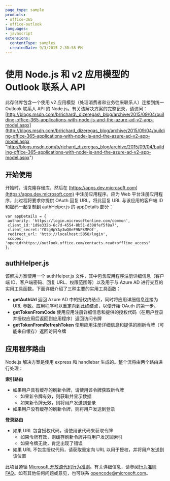 ```yaml
---
page_type: sample
products:
- office-365
- office-outlook
languages:
- javascript
extensions:
  contentType: samples
  createdDate: 9/3/2015 2:30:58 PM
---
```

# 使用 Node.js 和 v2 应用模型的 Outlook 联系人 API

此存储库包含一个使用 v2 应用模型（处理消费者和业务往来联系人）连接到统一 Outlook 联系人 API 的 Node.js。有关该解决方案的完整记录，请访问：[http://blogs.msdn.com/b/richard\_dizeregas\_blog/archive/2015/09/04/building-office-365-applications-with-node-js-and-the-azure-ad-v2-app-model.aspx](http://blogs.msdn.com/b/richard_dizeregas_blog/archive/2015/09/04/building-office-365-applications-with-node-js-and-the-azure-ad-v2-app-model.aspx "http://blogs.msdn.com/b/richard_dizeregas_blog/archive/2015/09/04/building-office-365-applications-with-node-js-and-the-azure-ad-v2-app-model.aspx")

## 开始使用 ##
开始时，请克隆存储库，然后在 [https://apps.dev.microsoft.com](https://apps.dev.microsoft.com) 中注册应用程序。应为 Web 平台注册应用程序，此过程将要求你提供 OAuth 回复 URL。将此回复 URL 与该应用的客户端 ID 和密码一起复制到 authHelper.js 的 appDetails 部分：

	var appDetails = {
	 authority: 'https://login.microsoftonline.com/common',
	 client_id:'1d9e332b-6c7d-4554-8b51-d398fef5f8a7',
	 client_secret:'Y0tgHpYAy3wQ0eF9NPkMPOf',
	 redirect_url: 'http://localhost:5858/login',
	 scopes: 'openid+https://outlook.office.com/contacts.read+offline_access'
	};

## authHelper.js ##
该解决方案使用一个 authHelper.js 文件，其中包含应用程序注册详细信息（客户端 ID、客户端密码、回复 URL、权限范围等）以及用于与 Azure AD 进行交互的实用工具函数。下面详细介绍了三种主要的实用工具函数：

- **getAuthUrl** 返回 Azure AD 中的授权终结点，同时将应用详细信息连接为 URL 参数。应用程序可以重定向到此终结点，以便开始 OAuth 的第一步。
- **getTokenFromCode** 使用应用注册详细信息和提供的授权代码（在用户登录并授权应用后返回到应用程序）返回访问令牌
- **getTokenFromRefreshToken** 使用应用注册详细信息和提供的刷新令牌（可能来自缓存）返回访问令牌

## 应用程序路由 ##
Node.js 解决方案是使用 express 和 handlebar 生成的。整个流将由两个路由进行处理：

**索引路由**

- 如果用户具有缓存的刷新令牌，请使用该令牌获取新令牌
	- 如果新令牌有效，则获取并显示数据
	- 如果新令牌无效，则将用户发送到登录
- 如果用户没有缓存的刷新令牌，则将用户发送到登录

**登录路由**

- 如果 URL 包含授权代码，请使用该代码来获取令牌
	- 如果令牌有效，则缓存刷新令牌并将用户发送回索引
	- 如果令牌无效，肯定出现了错误
- 如果 URL 不包含授权代码，请获取重定向 URL 以用于授权，并将用户发送到该位置

此项目遵循 [Microsoft 开放源代码行为准则](https://opensource.microsoft.com/codeofconduct/)。有关详细信息，请参阅[行为准则 FAQ](https://opensource.microsoft.com/codeofconduct/faq/)。如有其他任何问题或意见，也可联系 [opencode@microsoft.com](mailto:opencode@microsoft.com)。
